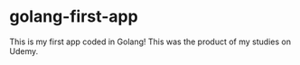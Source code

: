 # golang-first-app
This is my first app coded in Golang! This was the product of my studies on Udemy.
